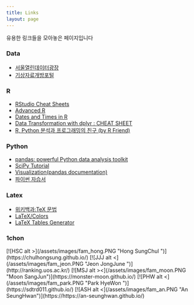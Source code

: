 ```yaml
---
title: Links
layout: page
---
```


유용한 링크들을 모아놓은 페이지입니다

<h3> Data </h3>
  <ul>
  <li> <a href = 'http://data.seoul.go.kr/' > 서울열린데이터광장</a>  </li>
  <li> <a href = 'https://data.kma.go.kr' > 기상자료개방포털</a>  </li>
  </ul>

<h3> R </h3>
  <ul>
  <li> <a href = 'https://rstudio.com/resources/cheatsheets/' > RStudio Cheat Sheets </a>  </li>
  <li> <a href = 'http://adv-r.had.co.nz/Environments.html' > Advanced R </a>  </li>
  <li> <a href = 'https://www.stat.berkeley.edu/~s133/dates.html' > Dates and Times in R </a>  </li>
  <li> <a href = '/assets/labworks/data-transformation.pdf' > Data Transformation with dplyr : CHEAT SHEET  </a>  </li>
  <li> <a href = 'https://rfriend.tistory.com/' > R, Python 분석과 프로그래밍의 친구 (by R Friend) </a>  </li>
  </ul>

<h3> Python </h3>
  <ul>
  <li> <a href = 'https://pandas.pydata.org/pandas-docs/stable/pandas.pdf' > pandas: powerful Python data analysis toolkit </a>  </li>
  <li> <a href = 'https://docs.scipy.org/doc/scipy/reference/tutorial/' > SciPy Tutorial </a>  </li>
  <li> <a href = 'https://pandas.pydata.org/pandas-docs/version/0.23/visualization.html' > Visualization(pandas documentation) </a>  </li>
  <li> <a href = 'https://docs.python.org/ko/3/tutorial/index.html' > 파이썬 자습서 </a> </li>

  </ul>

<h3> Latex </h3>
  <ul>
  <li> <a href = 'https://ko.wikipedia.org/wiki/%EC%9C%84%ED%82%A4%EB%B0%B1%EA%B3%BC:TeX_%EB%AC%B8%EB%B2%95'> 위키백과:TeX 문법 </a>  </li>
  <li> <a href = 'https://en.wikibooks.org/wiki/LaTeX/Colors' > LaTeX/Colors </a>  </li>
  <li> <a href = 'http://www.tablesgenerator.com/'> LaTeX Tables Generator </a>  </li>
  </ul>

<h3> 1chon </h3>
  [![HSC alt >](/assets/images/fam_hong.PNG "Hong SungChul ")](https://chulhongsung.github.io/)
  [![JJJ alt <](/assets/images/fam_jeon.PNG "Jeon JongJune ")](http://ranking.uos.ac.kr/)
  [![MSJ alt ><](/assets/images/fam_moon.PNG "Moon SangJun")](https://monster-moon.github.io/)
  [![PHW alt <](/assets/images/fam_park.PNG "Park HyeWon ")](https://sdtrd011.github.io/)
  [![ASH alt <](/assets/images/fam_an.PNG "An SeungHwan")](https://https://an-seunghwan.github.io/)

  &nbsp;
